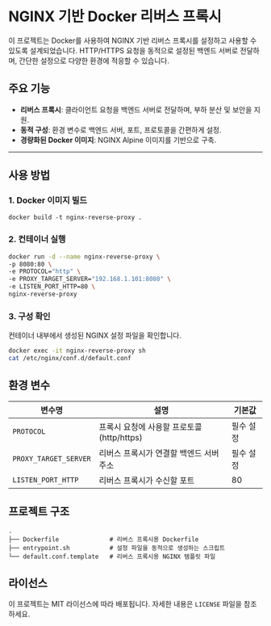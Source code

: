 
# NGINX 기반 Docker 리버스 프록시

이 프로젝트는 Docker를 사용하여 NGINX 기반 리버스 프록시를 설정하고 사용할 수 있도록 설계되었습니다. HTTP/HTTPS 요청을 동적으로 설정된 백엔드 서버로 전달하며, 간단한 설정으로 다양한 환경에 적응할 수 있습니다.

## 주요 기능

- **리버스 프록시**: 클라이언트 요청을 백엔드 서버로 전달하며, 부하 분산 및 보안을 지원.
- **동적 구성**: 환경 변수로 백엔드 서버, 포트, 프로토콜을 간편하게 설정.
- **경량화된 Docker 이미지**: NGINX Alpine 이미지를 기반으로 구축.

---

## 사용 방법

### 1. **Docker 이미지 빌드**
```
docker build -t nginx-reverse-proxy .
```

### 2. **컨테이너 실행**
```bash
docker run -d --name nginx-reverse-proxy \
-p 8080:80 \
-e PROTOCOL="http" \
-e PROXY_TARGET_SERVER="192.168.1.101:8080" \
-e LISTEN_PORT_HTTP=80 \
nginx-reverse-proxy
```

### 3. **구성 확인**
컨테이너 내부에서 생성된 NGINX 설정 파일을 확인합니다.
```bash
docker exec -it nginx-reverse-proxy sh
cat /etc/nginx/conf.d/default.conf
```


## 환경 변수

| 변수명                  | 설명                                      | 기본값       |
|-------------------------|-------------------------------------------|--------------|
| `PROTOCOL`              | 프록시 요청에 사용할 프로토콜 (http/https)   | 필수 설정    |
| `PROXY_TARGET_SERVER`   | 리버스 프록시가 연결할 백엔드 서버 주소   | 필수 설정    |
| `LISTEN_PORT_HTTP`      | 	리버스 프록시가 수신할 포트               | 80           |


## 프로젝트 구조

```plaintext
.
├── Dockerfile              # 리버스 프록시용 Dockerfile
├── entrypoint.sh           # 설정 파일을 동적으로 생성하는 스크립트
└── default.conf.template   # 리버스 프록시용 NGINX 템플릿 파일
```


## 라이선스

이 프로젝트는 MIT 라이선스에 따라 배포됩니다. 자세한 내용은 `LICENSE` 파일을 참조하세요.
